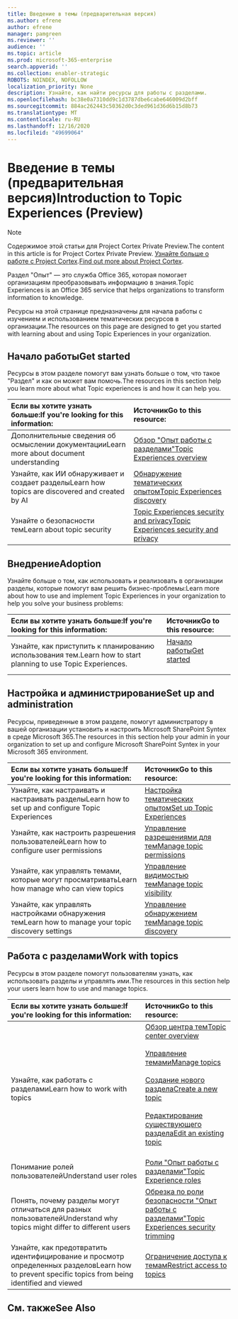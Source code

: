 ```yaml
---
title: Введение в темы (предварительная версия)
ms.author: efrene
author: efrene
manager: pamgreen
ms.reviewer: ''
audience: ''
ms.topic: article
ms.prod: microsoft-365-enterprise
search.appverid: ''
ms.collection: enabler-strategic
ROBOTS: NOINDEX, NOFOLLOW
localization_priority: None
description: Узнайте, как найти ресурсы для работы с разделами.
ms.openlocfilehash: bc38e0a7310dd9c1d3787dbe6cabe646009d2bff
ms.sourcegitcommit: 884ac262443c50362d0c3ded961d36d6b15d8b73
ms.translationtype: MT
ms.contentlocale: ru-RU
ms.lasthandoff: 12/16/2020
ms.locfileid: "49699064"
---
```

# <a name="introduction-to-topic-experiences-preview"></a><span data-ttu-id="22878-103">Введение в темы (предварительная версия)</span><span class="sxs-lookup"><span data-stu-id="22878-103">Introduction to Topic Experiences (Preview)</span></span>

> [!Note] 
> <span data-ttu-id="22878-104">Содержимое этой статьи для Project Cortex Private Preview.</span><span class="sxs-lookup"><span data-stu-id="22878-104">The content in this article is for Project Cortex Private Preview.</span></span> <span data-ttu-id="22878-105">[Узнайте больше о работе с Project Cortex](https://aka.ms/projectcortex).</span><span class="sxs-lookup"><span data-stu-id="22878-105">[Find out more about Project Cortex](https://aka.ms/projectcortex).</span></span>

<span data-ttu-id="22878-106">Раздел "Опыт" — это служба Office 365, которая помогает организациям преобразовывать информацию в знания.</span><span class="sxs-lookup"><span data-stu-id="22878-106">Topic Experiences is an Office 365 service that helps organizations to transform information to knowledge.</span></span>

<span data-ttu-id="22878-107">Ресурсы на этой странице предназначены для начала работы с изучением и использованием тематических ресурсов в организации.</span><span class="sxs-lookup"><span data-stu-id="22878-107">The resources on this page are designed to get you started with learning about and using Topic Experiences in your organization.</span></span>

## <a name="get-started"></a><span data-ttu-id="22878-108">Начало работы</span><span class="sxs-lookup"><span data-stu-id="22878-108">Get started</span></span>

<span data-ttu-id="22878-109">Ресурсы в этом разделе помогут вам узнать больше о том, что такое "Раздел" и как он может вам помочь.</span><span class="sxs-lookup"><span data-stu-id="22878-109">The resources in this section help you learn more about what Topic experiences is and how it can help you.</span></span>

| <span data-ttu-id="22878-110">Если вы хотите узнать больше:</span><span class="sxs-lookup"><span data-stu-id="22878-110">If you're looking for this information:</span></span> | <span data-ttu-id="22878-111">Источник</span><span class="sxs-lookup"><span data-stu-id="22878-111">Go to this resource:</span></span> |
|:-----|:-----|
|<span data-ttu-id="22878-112">Дополнительные сведения об осмыслении документации</span><span class="sxs-lookup"><span data-stu-id="22878-112">Learn more about document understanding</span></span>|[<span data-ttu-id="22878-113">Обзор "Опыт работы с разделами"</span><span class="sxs-lookup"><span data-stu-id="22878-113">Topic Experiences overview</span></span>](topic-experiences-overview.md)|
|<span data-ttu-id="22878-114">Узнайте, как ИИ обнаруживает и создает разделы</span><span class="sxs-lookup"><span data-stu-id="22878-114">Learn how topics are discovered and created by AI</span></span>|[<span data-ttu-id="22878-115">Обнаружение тематических опытом</span><span class="sxs-lookup"><span data-stu-id="22878-115">Topic Experiences discovery</span></span>](topic-experiences-discovery.md)|
|<span data-ttu-id="22878-116">Узнайте о безопасности тем</span><span class="sxs-lookup"><span data-stu-id="22878-116">Learn about topic security</span></span>|[<span data-ttu-id="22878-117">Topic Experiences security and privacy</span><span class="sxs-lookup"><span data-stu-id="22878-117">Topic Experiences security and privacy</span></span>](topic-experiences-security-privacy.md)|


## <a name="adoption"></a><span data-ttu-id="22878-118">Внедрение</span><span class="sxs-lookup"><span data-stu-id="22878-118">Adoption</span></span>

<span data-ttu-id="22878-119">Узнайте больше о том, как использовать и реализовать в организации разделы, которые помогут вам решить бизнес-проблемы:</span><span class="sxs-lookup"><span data-stu-id="22878-119">Learn more about how to use and implement Topic Experiences in your organization to help you solve your business problems:</span></span> 

| <span data-ttu-id="22878-120">Если вы хотите узнать больше:</span><span class="sxs-lookup"><span data-stu-id="22878-120">If you're looking for this information:</span></span> | <span data-ttu-id="22878-121">Источник</span><span class="sxs-lookup"><span data-stu-id="22878-121">Go to this resource:</span></span> |
|:-----|:-----|
|<span data-ttu-id="22878-122">Узнайте, как приступить к планированию использования тем.</span><span class="sxs-lookup"><span data-stu-id="22878-122">Learn how to start planning to use Topic Experiences.</span></span> |[<span data-ttu-id="22878-123">Начало работы</span><span class="sxs-lookup"><span data-stu-id="22878-123">Get started</span></span>](topics-adoption-getstarted.md)<br><br>|  

## <a name="set-up-and-administration"></a><span data-ttu-id="22878-124">Настройка и администрирование</span><span class="sxs-lookup"><span data-stu-id="22878-124">Set up and administration</span></span>

<span data-ttu-id="22878-125">Ресурсы, приведенные в этом разделе, помогут администратору в вашей организации установить и настроить Microsoft SharePoint Syntex в среде Microsoft 365.</span><span class="sxs-lookup"><span data-stu-id="22878-125">The resources in this section help your admin in your organization to set up and configure Microsoft SharePoint Syntex in your Microsoft 365 environment.</span></span>

| <span data-ttu-id="22878-126">Если вы хотите узнать больше:</span><span class="sxs-lookup"><span data-stu-id="22878-126">If you're looking for this information:</span></span> | <span data-ttu-id="22878-127">Источник</span><span class="sxs-lookup"><span data-stu-id="22878-127">Go to this resource:</span></span> |
|:-----|:-----|
|<span data-ttu-id="22878-128">Узнайте, как настраивать и настраивать разделы</span><span class="sxs-lookup"><span data-stu-id="22878-128">Learn how to set up and configure Topic Experiences</span></span>|[<span data-ttu-id="22878-129">Настройка тематических опытом</span><span class="sxs-lookup"><span data-stu-id="22878-129">Set up Topic Experiences</span></span>](set-up-topic-experiences.md)|
|<span data-ttu-id="22878-130">Узнайте, как настроить разрешения пользователей</span><span class="sxs-lookup"><span data-stu-id="22878-130">Learn how to configure user permissions</span></span>|[<span data-ttu-id="22878-131">Управление разрешениями для тем</span><span class="sxs-lookup"><span data-stu-id="22878-131">Manage topic permissions</span></span>](topic-experiences-user-permissions.md)|
|<span data-ttu-id="22878-132">Узнайте, как управлять темами, которые могут просматривать</span><span class="sxs-lookup"><span data-stu-id="22878-132">Learn how manage who can view topics</span></span>|[<span data-ttu-id="22878-133">Управление видимостью тем</span><span class="sxs-lookup"><span data-stu-id="22878-133">Manage topic visibility</span></span>](topic-experiences-knowledge-rules.md)|
|<span data-ttu-id="22878-134">Узнайте, как управлять настройками обнаружения тем</span><span class="sxs-lookup"><span data-stu-id="22878-134">Learn how to manage your topic discovery settings</span></span>|[<span data-ttu-id="22878-135">Управление обнаружением тем</span><span class="sxs-lookup"><span data-stu-id="22878-135">Manage topic discovery</span></span>](topic-experiences-discovery.md)|

## <a name="work-with-topics"></a><span data-ttu-id="22878-136">Работа с разделами</span><span class="sxs-lookup"><span data-stu-id="22878-136">Work with topics</span></span>

<span data-ttu-id="22878-137">Ресурсы в этом разделе помогут пользователям узнать, как использовать разделы и управлять ими.</span><span class="sxs-lookup"><span data-stu-id="22878-137">The resources in this section help your users learn how to use and manage topics.</span></span>

| <span data-ttu-id="22878-138">Если вы хотите узнать больше:</span><span class="sxs-lookup"><span data-stu-id="22878-138">If you're looking for this information:</span></span> | <span data-ttu-id="22878-139">Источник</span><span class="sxs-lookup"><span data-stu-id="22878-139">Go to this resource:</span></span> |
|:-----|:-----|
|<span data-ttu-id="22878-140">Узнайте, как работать с разделами</span><span class="sxs-lookup"><span data-stu-id="22878-140">Learn how to work with topics</span></span>|[<span data-ttu-id="22878-141">Обзор центра тем</span><span class="sxs-lookup"><span data-stu-id="22878-141">Topic center overview</span></span>](topic-center-overview.md)<br><br>[<span data-ttu-id="22878-142">Управление темами</span><span class="sxs-lookup"><span data-stu-id="22878-142">Manage topics</span></span>](manage-topics.md)<br><br>[<span data-ttu-id="22878-143">Создание нового раздела</span><span class="sxs-lookup"><span data-stu-id="22878-143">Create a new topic</span></span>](create-a-topic.md)<br><br>[<span data-ttu-id="22878-144">Редактирование существующего раздела</span><span class="sxs-lookup"><span data-stu-id="22878-144">Edit an existing topic</span></span>](edit-a-topic.md)<br><br>|
|<span data-ttu-id="22878-145">Понимание ролей пользователей</span><span class="sxs-lookup"><span data-stu-id="22878-145">Understand user roles</span></span>|[<span data-ttu-id="22878-146">Роли "Опыт работы с разделами"</span><span class="sxs-lookup"><span data-stu-id="22878-146">Topic Experience roles</span></span>](topic-experiences-roles.md)|
|<span data-ttu-id="22878-147">Понять, почему разделы могут отличаться для разных пользователей</span><span class="sxs-lookup"><span data-stu-id="22878-147">Understand why topics might differ to different users</span></span>|[<span data-ttu-id="22878-148">Обрезка по роли безопасности "Опыт работы с разделами"</span><span class="sxs-lookup"><span data-stu-id="22878-148">Topic Experiences security trimming</span></span>](topic-experiences-security-trimming.md)|
|<span data-ttu-id="22878-149">Узнайте, как предотвратить идентифицирование и просмотр определенных разделов</span><span class="sxs-lookup"><span data-stu-id="22878-149">Learn how to prevent specific topics from being identified and viewed</span></span>|[<span data-ttu-id="22878-150">Ограничение доступа к темам</span><span class="sxs-lookup"><span data-stu-id="22878-150">Restrict access to topics</span></span>](restrict-access-to-topics.md)|



## <a name="see-also"></a><span data-ttu-id="22878-151">См. также</span><span class="sxs-lookup"><span data-stu-id="22878-151">See Also</span></span>
